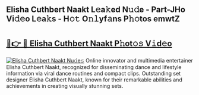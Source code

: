 ## Elisha Cuthbert Naakt L𝚎a𝚔ed N𝚞𝚍e - Part-JHo Vi𝚍𝚎o L𝚎a𝚔s - H𝚘𝚝 O𝚗𝚕yf𝚊ns P𝚑𝚘tos emwtZ

# <h2><a href="http://kf3125.oniu.top/?m=Elisha+Cuthbert+Naakt">🔗👉 🔴 Elisha Cuthbert Naakt P𝚑ot𝚘𝚜 V𝚒d𝚎o</a></h2>

[![Elisha Cuthbert Naakt Nu𝚍e𝚜](https://i.imgur.com/0qMVB7G.gif)](http://kf3125.oniu.top/?m=Elisha+Cuthbert+Naakt)
Online innovator and multimedia entertainer Elisha Cuthbert Naakt, recognized for disseminating dance and lifestyle information via viral dance routines and compact clips. Outstanding set designer Elisha Cuthbert Naakt, known for their remarkable abilities and achievements in creating visually stunning sets.  
